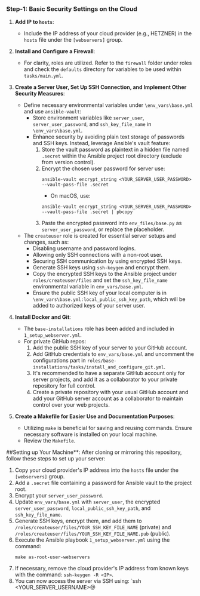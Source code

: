 ### Step-1: Basic Security Settings on the Cloud

1. **Add IP to `hosts`**:
   - Include the IP address of your cloud provider (e.g., HETZNER) in the `hosts` file under the `[webservers]` group.

2. **Install and Configure a Firewall**:
   - For clarity, roles are utilized. Refer to the `firewall` folder under roles and check the `defaults` directory for variables to be used within `tasks/main.yml`.

3. **Create a Server User, Set Up SSH Connection, and Implement Other Security Measures**:
   - Define necessary environmental variables under `\env_vars\base.yml` and use `ansible-vault`:
     - Store environment variables like `server_user`, `server_user_password`, and `ssh_key_file_name` in `\env_vars\base.yml`.
     - Enhance security by avoiding plain text storage of passwords and SSH keys. Instead, leverage Ansible's vault feature:
       1. Store the vault password as plaintext in a hidden file named `.secret` within the Ansible project root directory (exclude from version control).
       2. Encrypt the chosen user password for server use:
          ```
          ansible-vault encrypt_string <YOUR_SERVER_USER_PASSWORD> --vault-pass-file .secret
          ```
          * On macOS, use:
          ```
          ansible-vault encrypt_string <YOUR_SERVER_USER_PASSWORD> --vault-pass-file .secret | pbcopy
          ```
       3. Paste the encrypted password into `env_files/base.py` as `server_user_password`, or replace the placeholder.
   - The `createuser` role is created for essential server setups and changes, such as:
     - Disabling username and password logins.
     - Allowing only SSH connections with a non-root user.
     - Securing SSH communication by using encrypted SSH keys.
     - Generate SSH keys using `ssh-keygen` and encrypt them.
     - Copy the encrypted SSH keys to the Ansible project under `roles/createuser/files` and set the `ssh_key_file_name` environmental variable in `env_vars/base.yml`.
     - Ensure the public SSH key of your local computer is in `\env_vars\base.yml:local_public_ssh_key_path`, which will be added to authorized keys of your server user.

4. **Install Docker and Git**:
   - The `base-installations` role has been added and included in `1_setup_webserver.yml`.
   - For private GitHub repos:
     1. Add the public SSH key of your server to your GitHub account.
     2. Add GitHub credentials to `env_vars/base.yml` and uncomment the configurations part in `roles/base-installations/tasks/install_and_configure_git.yml`.
     3. It's recommended to have a separate GitHub account only for server projects, and add it as a collaborator to your private repository for full control.
     4. Create a private repository with your usual GitHub account and add your GitHub server account as a collaborator to maintain control over your web projects.

5. **Create a Makefile for Easier Use and Documentation Purposes**:
   - Utilizing `make` is beneficial for saving and reusing commands. Ensure necessary software is installed on your local machine.
   - Review the `Makefile`.

##Setting up Your Machine**:
After cloning or mirroring this repository, follow these steps to set up your server:

1. Copy your cloud provider's IP address into the `hosts` file under the `[webservers]` group.
2. Add a `.secret` file containing a password for Ansible vault to the project root.
3. Encrypt your `server_user_password`.
4. Update `env_vars/base.yml` with `server_user`, the encrypted `server_user_password`, `local_public_ssh_key_path`, and `ssh_key_file_name`.
5. Generate SSH keys, encrypt them, and add them to `/roles/createuser/files/YOUR_SSH_KEY_FILE_NAME` (private) and `/roles/createuser/files/YOUR_SSH_KEY_FILE_NAME.pub` (public).
6. Execute the Ansible playbook `1_setup_webserver.yml` using the command:
    ```
    make as-root-user-webservers
    ```
7. If necessary, remove the cloud provider's IP address from known keys with the command: `ssh-keygen -R <IP>`.
8. You can now access the server via SSH using: `ssh <YOUR_SERVER_USERNAME>@
